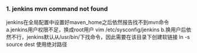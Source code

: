
### 1. jenkins mvn command not found
   jenkins在全局配置中设置好maven_home之后依然报告找不到mvn命令
        a.jenkins用户权限不足，换成root用户 vim /etc/sysconfig/jenkins
        b.换用户后依然不行，jenkins默认从/usr/bin/下找命令，因此需要在该目录下创建软链接 ln -s source dest 使用绝对路径